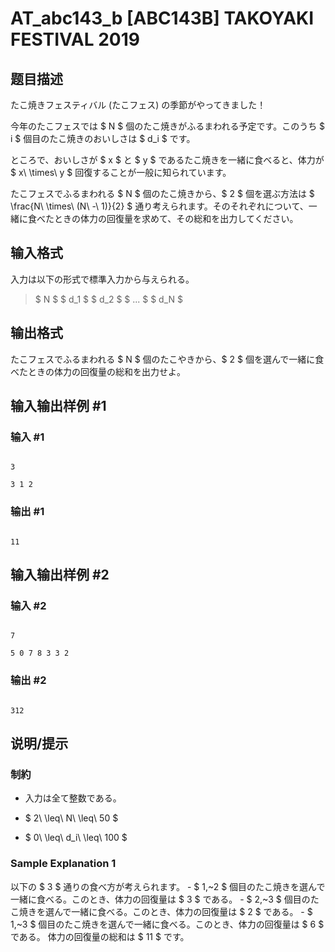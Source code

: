 # AT_abc143_b [ABC143B] TAKOYAKI FESTIVAL 2019

## 题目描述

[problemUrl]: https://atcoder.jp/contests/abc143/tasks/abc143_b

たこ焼きフェスティバル (たこフェス) の季節がやってきました！

今年のたこフェスでは $ N $ 個のたこ焼きがふるまわれる予定です。このうち $ i $ 個目のたこ焼きのおいしさは $ d_i $ です。

ところで、おいしさが $ x $ と $ y $ であるたこ焼きを一緒に食べると、体力が $ x\ \times\ y $ 回復することが一般に知られています。

たこフェスでふるまわれる $ N $ 個のたこ焼きから、$ 2 $ 個を選ぶ方法は $ \frac{N\ \times\ (N\ -\ 1)}{2} $ 通り考えられます。そのそれぞれについて、一緒に食べたときの体力の回復量を求めて、その総和を出力してください。

## 输入格式

入力は以下の形式で標準入力から与えられる。

> $ N $ $ d_1 $ $ d_2 $ $ ... $ $ d_N $

## 输出格式

たこフェスでふるまわれる $ N $ 個のたこやきから、$ 2 $ 個を選んで一緒に食べたときの体力の回復量の総和を出力せよ。

## 输入输出样例 #1

### 输入 #1

```
3
3 1 2
```

### 输出 #1

```
11
```

## 输入输出样例 #2

### 输入 #2

```
7
5 0 7 8 3 3 2
```

### 输出 #2

```
312
```

## 说明/提示

### 制約

- 入力は全て整数である。
- $ 2\ \leq\ N\ \leq\ 50 $
- $ 0\ \leq\ d_i\ \leq\ 100 $

### Sample Explanation 1

以下の $ 3 $ 通りの食べ方が考えられます。 - $ 1,~2 $ 個目のたこ焼きを選んで一緒に食べる。このとき、体力の回復量は $ 3 $ である。 - $ 2,~3 $ 個目のたこ焼きを選んで一緒に食べる。このとき、体力の回復量は $ 2 $ である。 - $ 1,~3 $ 個目のたこ焼きを選んで一緒に食べる。このとき、体力の回復量は $ 6 $ である。 体力の回復量の総和は $ 11 $ です。